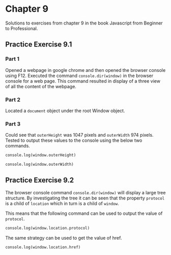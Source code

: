 # Chapter 9

Solutions to exercises from chapter 9 in the book Javascript from Beginner to Professional.

## Practice Exercise 9.1

### Part 1

Opened a webpage in google chrome and then opened the browser console using F12. Executed the command `console.dir(window)` in the browser console for a web page. This command resulted in display of a three view of all the content of the webpage.

### Part 2

Located a `document` object under the root Window object.

### Part 3

Could see that `outerHeight` was 1047 pixels and `outerWidth` 974 pixels. Tested to output these values to the console using the below two commands.

```txt
console.log(window.outerHeight)
```

```txt
console.log(window.outerWidth)
```

## Practice Exercise 9.2

The browser console command `console.dir(window)` will display a large tree structure. By investigating the tree it can be seen that the property `protocol` is a child of `location` which in turn is a child of `window`.

This means that the following command can be used to output the value of `protocol`.

```txt
console.log(window.location.protocol)
```

The same strategy can be used to get the value of href.

```txt
console.log(window.location.href)
```
